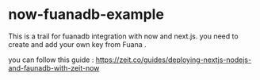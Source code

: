 # now-fuanadb-example

This is a trail for fuanadb integration with now and next.js. you need to create and add your own key from Fuana .

you can follow this guide :
https://zeit.co/guides/deploying-nextjs-nodejs-and-faunadb-with-zeit-now
